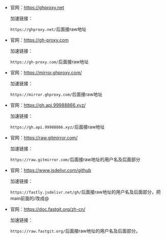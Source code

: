 - 官网：https://ghproxy.net

  加速链接：

  `https://ghproxy.net/`后面接raw地址




- 官网：https://gh-proxy.com

  加速链接：

  `https://gh-proxy.com/`后面接raw地址



- 官网：https://mirror.ghproxy.com/

  加速链接：

  `https://mirror.ghproxy.com/`后面接raw地址




- 官网：https://gh.api.99988866.xyz/

  加速链接：

  `https://gh.api.99988866.xyz/`后面接raw地址


  

- 官网：https://raw.gitmirror.com/

  加速链接：

  `https://raw.gitmirror.com/`后面接raw地址的用户名及后面部分




- 官网：https://www.jsdelivr.com/github

  加速链接：

  `https://fastly.jsdelivr.net/gh/`后面接raw地址的用户名及后面部分，把main前面的/改成@



- 官网：https://doc.fastgit.org/zh-cn/

  加速链接：
  
  `https://raw.fastgit.org/`后面接raw地址的用户名及后面部分。



